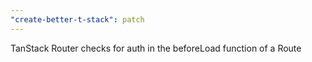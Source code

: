```yaml
---
"create-better-t-stack": patch
---
```


TanStack Router checks for auth in the beforeLoad function of a Route
